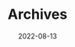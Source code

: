 ---
title: "Archives"
date: 2022-08-13
layout: "archives"
slug: "archives"
menu:
    main:
        weight: 2
        params: 
            icon: archives
---